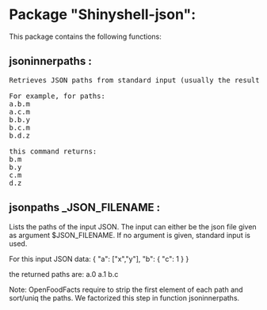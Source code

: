 # Package "Shinyshell-json":

This package contains the following functions:


## jsoninnerpaths  :
<pre>
Retrieves JSON paths from standard input (usually the result of command jsonpaths), strips the leading path item, and sort/uniq the rest.

For example, for paths:
a.b.m
a.c.m
b.b.y
b.c.m
b.d.z

this command returns:
b.m
b.y
c.m
d.z
</pre>

## jsonpaths _JSON_FILENAME :

Lists the paths of the input JSON.
The input can either be the json file given as argument $JSON_FILENAME.
If no argument is given, standard input is used.

For this input JSON data:
{ "a": ["x","y"],
  "b": {
       "c": 1
       }
}

the returned paths are:
a.0
a.1
b.c

Note: OpenFoodFacts require to strip the first element of each path and sort/uniq the paths.
We factorized this step in function jsoninnerpaths.

